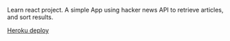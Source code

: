Learn react project. A simple App using hacker news API to retrieve articles, and sort results.

[Heroku deploy ](https://tranquil-beach-39490.herokuapp.com/)